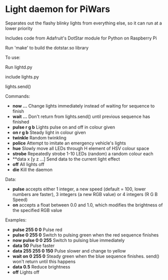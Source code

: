 Light daemon for PiWars
=======================

Separates out the flashy blinky lights from everything else, so it can run
at a lower priority

Includes code from Adafruit's DotStar module for Python on Raspberry Pi

Run 'make' to build the dotstar.so library

To use:

Run lightd.py

include lights.py

lights.send(<command>)


Commands:
* **now ...**		Change lights immediately instead of waiting for sequence to finish
* **wait ...**	Don't return from lights.send() until previous sequence has finished
* **pulse r g b**	Lights pulse on and off in colour given
* **on r g b**	Steady light in colour given
* **twinkle**		Random twinkling
* **police**		Attempt to imitate an emergency vehicle's lights
* **hue**		Slowly move all LEDs through H element of HSV colour space
* **strobe**		Repeatedly strobe 1-10 LEDs (random) a random colour each
* **data x [y z ...]	Send data to the current light effect
* **off**		All lights off
* **die**		Kill the daemon

Data:
* **pulse** accepts either 1 integer, a new speed (default = 100, lower numbers are faster), 3 integers (a new RGB value) or 4 integers (R G B Speed)
* **on** accepts a float between 0.0 and 1.0, which modifies the brightness of the specified RGB value

Examples:
* **pulse 255 0 0**		Pulse red
* **pulse 0 255 0**		Switch to pulsing green when the red sequence finishes
* **now pulse 0 0 255**		Switch to pulsing blue immediately
* **data 50** 			Pulse faster
* **data 255 255 0 150**	Pulse slower and change to yellow
* **wait on 0 255 0**		Steady green when the blue sequence finishes. send() won't return until this happens
* **data 0.5**			Reduce brightness
* **off**			Lights off
